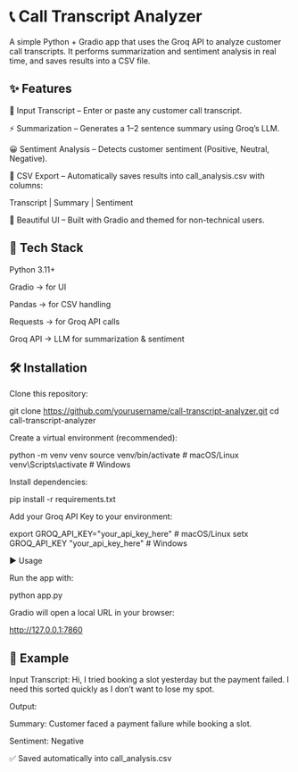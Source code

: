 # 📞 Call Transcript Analyzer

A simple Python + Gradio app that uses the Groq API to analyze customer call transcripts.
It performs summarization and sentiment analysis in real time, and saves results into a CSV file.

## ✨ Features

📝 Input Transcript – Enter or paste any customer call transcript.

⚡ Summarization – Generates a 1–2 sentence summary using Groq’s LLM.

😀 Sentiment Analysis – Detects customer sentiment (Positive, Neutral, Negative).

📂 CSV Export – Automatically saves results into call_analysis.csv with columns:

Transcript | Summary | Sentiment


🎨 Beautiful UI – Built with Gradio and themed for non-technical users.

## 🚀 Tech Stack

Python 3.11+

Gradio
 → for UI

Pandas
 → for CSV handling

Requests
 → for Groq API calls

Groq API
 → LLM for summarization & sentiment

## 🛠️ Installation

Clone this repository:

git clone https://github.com/yourusername/call-transcript-analyzer.git
cd call-transcript-analyzer


Create a virtual environment (recommended):

python -m venv venv
source venv/bin/activate   # macOS/Linux
venv\Scripts\activate      # Windows


Install dependencies:

pip install -r requirements.txt


Add your Groq API Key to your environment:

export GROQ_API_KEY="your_api_key_here"     # macOS/Linux
setx GROQ_API_KEY "your_api_key_here"       # Windows

▶️ Usage

Run the app with:

python app.py


Gradio will open a local URL in your browser:

http://127.0.0.1:7860

## 📂 Example
Input Transcript:
Hi, I tried booking a slot yesterday but the payment failed. 
I need this sorted quickly as I don’t want to lose my spot.

Output:

Summary: Customer faced a payment failure while booking a slot.

Sentiment: Negative

✅ Saved automatically into call_analysis.csv

